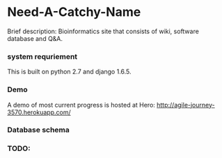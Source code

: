 Need-A-Catchy-Name
==================
Brief description: 
Bioinformatics site that consists of wiki, software database and Q&amp;A. 

### system requriement ###
This is built on python 2.7 and django 1.6.5.

### Demo ###
A demo of most current progress is hosted at Hero: 
http://agile-journey-3570.herokuapp.com/

### Database schema ###
### TODO: ###
